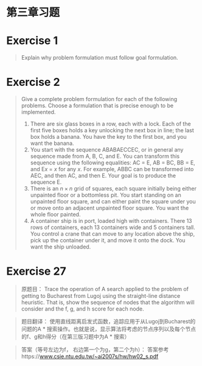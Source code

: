 # 第三章习题

# Exercise 1
> Explain why problem formulation must follow goal formulation.

# Exercise 2
> Give a complete problem formulation for each of the following problems. Choose a formulation that is precise enough to be implemented.
> 1. There are six glass boxes in a row, each with a lock. Each of the first five boxes holds a key unlocking the next box in line; the last box holds a banana. You have the key to the first box, and you want the banana.
> 2. You start with the sequence ABABAECCEC, or in general any sequence made from A, B, C, and E. You can transform this sequence using the following equalities: AC = E, AB = BC, BB = E, and E$x$ = $x$ for any $x$. For example, ABBC can be transformed into AEC, and then AC, and then E. Your goal is to produce the sequence E.
> 3. There is an $n \times n$ grid of squares, each square initially being either unpainted floor or a bottomless pit. You start standing on an unpainted floor square, and can either paint the square under you or move onto an adjacent unpainted floor square. You want the whole floor painted.
> 4. A container ship is in port, loaded high with containers. There 13 rows of containers, each 13 containers wide and 5 containers tall. You control a crane that can move to any location above the ship, pick up the container under it, and move it onto the dock. You want the ship unloaded.


# Exercise 27

>原题目：
>Trace the operation of A search applied to the problem of getting to Bucharest from Lugoj using the straight-line distance heuristic. That is, show the sequence of nodes that the algorithm will consider and the f, g, and h score for each node.

>题目翻译：
>使用直线距离启发式函数，追踪应用于从Lugoj到Bucharest的问题的A * 搜索操作。也就是说，显示算法将考虑的节点序列以及每个节点的f、g和h得分（在第三版习题中为A * 搜索）

>答案（等号左边为f， 右边第一个为g，第二个为h）：
>答案参考https://www.csie.ntu.edu.tw/~ai2007s/hw/hw02_s.pdf
